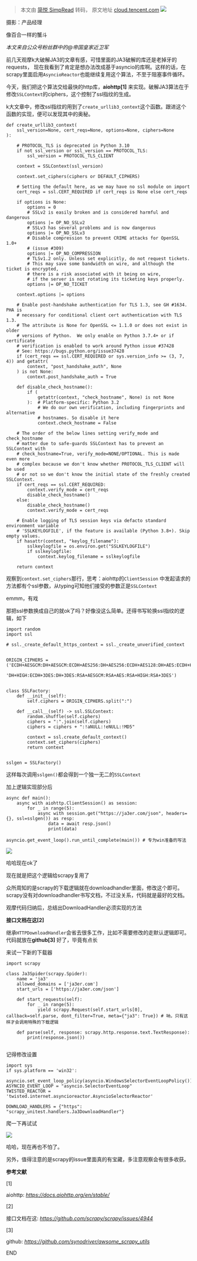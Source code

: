 > 本文由 [简悦 SimpRead](http://ksria.com/simpread/) 转码， 原文地址 [cloud.tencent.com](https://cloud.tencent.com/developer/article/1875626) ![](https://ask.qcloudimg.com/http-save/yehe-3043884/18f7e367b656d669f2f78431bd0bf563.png?imageView2/2/w/1620)

摄影：产品经理

像百合一样的蟹斗

_本文来自公众号粉丝群中的@帝国皇家近卫军_

前几天观摩k大破解JA3的文章有感，可惜里面的JA3破解的库还是老掉牙的requests， 现在我看到了肯定是想办法改成基于asyncio的库啊。这样的话，在scrapy里面启用`AsyncioReactor`也能继续复用这个算法，不至于阻塞事件循环。

今天，我们把这个算法交给最快的http库，**aiohttp[1]** 来实现。破解JA3算法在于修改`SSLContext`的ciphers，这个控制了ssl指纹的生成。

k大文章中，修改ssl指纹的用到了`create_urllib3_context`这个函数。跟进这个函数的实现，便可以发现其中的奥秘。

```
def create_urllib3_context(
    ssl_version=None, cert_reqs=None, options=None, ciphers=None
):
    
    # PROTOCOL_TLS is deprecated in Python 3.10
    if not ssl_version or ssl_version == PROTOCOL_TLS:
        ssl_version = PROTOCOL_TLS_CLIENT

    context = SSLContext(ssl_version)

    context.set_ciphers(ciphers or DEFAULT_CIPHERS)

    # Setting the default here, as we may have no ssl module on import
    cert_reqs = ssl.CERT_REQUIRED if cert_reqs is None else cert_reqs

    if options is None:
        options = 0
        # SSLv2 is easily broken and is considered harmful and dangerous
        options |= OP_NO_SSLv2
        # SSLv3 has several problems and is now dangerous
        options |= OP_NO_SSLv3
        # Disable compression to prevent CRIME attacks for OpenSSL 1.0+
        # (issue #309)
        options |= OP_NO_COMPRESSION
        # TLSv1.2 only. Unless set explicitly, do not request tickets.
        # This may save some bandwidth on wire, and although the ticket is encrypted,
        # there is a risk associated with it being on wire,
        # if the server is not rotating its ticketing keys properly.
        options |= OP_NO_TICKET

    context.options |= options

    # Enable post-handshake authentication for TLS 1.3, see GH #1634. PHA is
    # necessary for conditional client cert authentication with TLS 1.3.
    # The attribute is None for OpenSSL <= 1.1.0 or does not exist in older
    # versions of Python.  We only enable on Python 3.7.4+ or if certificate
    # verification is enabled to work around Python issue #37428
    # See: https://bugs.python.org/issue37428
    if (cert_reqs == ssl.CERT_REQUIRED or sys.version_info >= (3, 7, 4)) and getattr(
        context, "post_handshake_auth", None
    ) is not None:
        context.post_handshake_auth = True

    def disable_check_hostname():
        if (
            getattr(context, "check_hostname", None) is not None
        ):  # Platform-specific: Python 3.2
            # We do our own verification, including fingerprints and alternative
            # hostnames. So disable it here
            context.check_hostname = False

    # The order of the below lines setting verify_mode and check_hostname
    # matter due to safe-guards SSLContext has to prevent an SSLContext with
    # check_hostname=True, verify_mode=NONE/OPTIONAL. This is made even more
    # complex because we don't know whether PROTOCOL_TLS_CLIENT will be used
    # or not so we don't know the initial state of the freshly created SSLContext.
    if cert_reqs == ssl.CERT_REQUIRED:
        context.verify_mode = cert_reqs
        disable_check_hostname()
    else:
        disable_check_hostname()
        context.verify_mode = cert_reqs

    # Enable logging of TLS session keys via defacto standard environment variable
    # 'SSLKEYLOGFILE', if the feature is available (Python 3.8+). Skip empty values.
    if hasattr(context, "keylog_filename"):
        sslkeylogfile = os.environ.get("SSLKEYLOGFILE")
        if sslkeylogfile:
            context.keylog_filename = sslkeylogfile

    return context

```

观察到`context.set_ciphers`那行，思考：aiohttp的`ClientSession` 中发起请求的方法都有个ssl参数，从typing可知他们接受的参数正是`SSLContext`

emmm，有戏

那把ssl参数换成自己的就ok了吗？好像没这么简单。还得书写轮换ssl指纹的逻辑，如下

```
import random
import ssl

# ssl._create_default_https_context = ssl._create_unverified_context


ORIGIN_CIPHERS = ('ECDH+AESGCM:DH+AESGCM:ECDH+AES256:DH+AES256:ECDH+AES128:DH+AES:ECDH+HIGH:'
                  'DH+HIGH:ECDH+3DES:DH+3DES:RSA+AESGCM:RSA+AES:RSA+HIGH:RSA+3DES')


class SSLFactory:
    def __init__(self):
        self.ciphers = ORIGIN_CIPHERS.split(":")

    def __call__(self) -> ssl.SSLContext:
        random.shuffle(self.ciphers)
        ciphers = ":".join(self.ciphers)
        ciphers = ciphers + ":!aNULL:!eNULL:!MD5"

        context = ssl.create_default_context()
        context.set_ciphers(ciphers)
        return context


sslgen = SSLFactory()

```

这样每次调用`sslgen()`都会得到一个独一无二的`SSLContext`

加上逻辑实现部分后

```
async def main():
    async with aiohttp.ClientSession() as session:
        for _ in range(5):
            async with session.get("https://ja3er.com/json", headers={}, ssl=sslgen()) as resp:
                data = await resp.json()
                print(data)

asyncio.get_event_loop().run_until_complete(main()) # 专为win准备的写法

```

![](https://ask.qcloudimg.com/http-save/yehe-3043884/fc2f6ecd598149076d7a2f8c878a9246.png)

哈哈现在ok了

现在就是把这个逻辑给scrapy复用了

众所周知的是scrapy的下载逻辑就在downloadhandler里面，修改这个即可。scrapy没有对downloadhandler书写文档，不过没关系，代码就是最好的文档。

观摩代码归纳后，总结出DownloadHandler必须实现的方法

**接口文档在这[2]**

继承`HTTPDownloadHandler`会省去很多工作，比如不需要修改的走默认逻辑即可。代码就放在**github[3]** 好了，毕竟有点长

来试一下新的下载器

```
import scrapy

class Ja3Spider(scrapy.Spider):
    name = 'ja3'
    allowed_domains = ['ja3er.com']
    start_urls = ['https://ja3er.com/json']

    def start_requests(self):
        for _ in range(5):
            yield scrapy.Request(self.start_urls[0], callback=self.parse, dont_filter=True, meta={"ja3": True}) # 呐，只有这样才会调用特殊的下载逻辑

    def parse(self, response: scrapy.http.response.text.TextResponse):
        print(response.json())


```

记得修改设置

```
import sys
if sys.platform == 'win32':
    asyncio.set_event_loop_policy(asyncio.WindowsSelectorEventLoopPolicy())
ASYNCIO_EVENT_LOOP = "asyncio.SelectorEventLoop"
TWISTED_REACTOR = 'twisted.internet.asyncioreactor.AsyncioSelectorReactor'

DOWNLOAD_HANDLERS = {"https": "scrapy_unitest.handlers.Ja3DownloadHandler"}

```

爬一下再试试

![](https://ask.qcloudimg.com/http-save/yehe-3043884/fc2f6ecd598149076d7a2f8c878a9246.png)

哈哈，现在再也不怕了。

另外，值得注意的是scrapy的issue里面真的有宝藏，多注意观察会有很多收获。

**参考文献**

[1]

aiohttp: _https://docs.aiohttp.org/en/stable/_

[2]

接口文档在这: _https://github.com/scrapy/scrapy/issues/4944_

[3]

github: _https://github.com/synodriver/awsome_scrapy_utils_

END